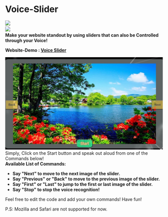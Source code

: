 # Voice-Slider
<img src="https://img.shields.io/badge/Author-Somoy%20Subandhu-orange"></img><br/>
<img src="https://img.shields.io/github/license/Somoy73/Voice-Slider?style=plastic"></img>
<br/>
<b>Make your website standout by using sliders that can also be Controlled through your Voice!</b>

<b>Website-Demo : <a href="https://somoy73.github.io/Voice-Slider/">Voice Slider</a></b>

<img src="./demo.JPG"></img>
<br/>
Simply, Click on the Start button and speak out aloud from one of the Commands below!
<br/>
<b>
Available List of Commands:
- Say "Next" to move to the next image of the slider.
- Say "Previous" or "Back" to move to  the previous image of the slider.
- Say "First" or "Last" to jump to the first or last image of the slider.
- Say "Stop" to stop the voice recognition!
</b>
Feel free to edit the code and add your own commands! Have fun!

P.S: Mozilla and Safari are not supported for now.


